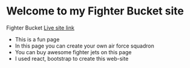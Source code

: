 # Welcome to my Fighter Bucket site
Fighter Bucket [Live site link](https://youthful-neumann-0df638.netlify.app/)

- This is a fun page
- In this page you can create your own air force squadron
- You can buy awesome fighter jets on this page
- I used react, bootstrap to create this web-site
